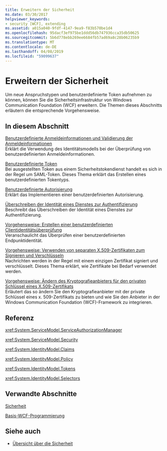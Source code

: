 ```yaml
---
title: Erweitern der Sicherheit
ms.date: 03/30/2017
helpviewer_keywords:
- security [WCF], extending
ms.assetid: a015a040-9fdf-4147-9ea9-f83b570be1d4
ms.openlocfilehash: 95dacf3ef975be1ddd56db747936cca35db50625
ms.sourcegitcommit: 5b6d778ebb269ee6684fb57ad69a8c28b06235b9
ms.translationtype: MT
ms.contentlocale: de-DE
ms.lasthandoff: 04/08/2019
ms.locfileid: "59099637"
---
```

# <a name="extending-security"></a>Erweitern der Sicherheit
Um neue Anspruchstypen und benutzerdefinierte Token aufnehmen zu können, können Sie die Sicherheitsinfrastruktur von Windows Communication Foundation (WCF) erweitern. Die Themen dieses Abschnitts erläutern die entsprechende Vorgehensweise.  
  
## <a name="in-this-section"></a>In diesem Abschnitt  
  
 [Benutzerdefinierte Anmeldeinformationen und Validierung der Anmeldeinformationen](../../../../docs/framework/wcf/extending/custom-credential-and-credential-validation.md)  
 Erklärt die Verwendung des Identitätsmodells bei der Überprüfung von benutzerdefinierten Anmeldeinformationen.  
  
 [Benutzerdefinierte Token](../../../../docs/framework/wcf/extending/custom-tokens.md)  
 Bei ausgestellten Token aus einem Sicherheitstokendienst handelt es sich in der Regel um SAML-Token. Dieses Thema erklärt das Erstellen eines benutzerdefinierten Tokentyps.  
  
 [Benutzerdefinierte Autorisierung](../../../../docs/framework/wcf/extending/custom-authorization.md)  
 Erklärt das Implementieren einer benutzerdefinierten Autorisierung.  
  
 [Überschreiben der Identität eines Dienstes zur Authentifizierung](../../../../docs/framework/wcf/extending/overriding-the-identity-of-a-service-for-authentication.md)  
 Beschreibt das Überschreiben der Identität eines Dienstes zur Authentifizierung.  
  
 [Vorgehensweise: Erstellen einer benutzerdefinierten Clientidentitätsüberprüfung](../../../../docs/framework/wcf/extending/how-to-create-a-custom-client-identity-verifier.md)  
 Veranschaulicht das Überprüfen einer benutzerdefinierten Endpunktidentität.  
  
 [Vorgehensweise: Verwenden von separaten X.509-Zertifikaten zum Signieren und Verschlüsseln](../../../../docs/framework/wcf/extending/how-to-use-separate-x-509-certificates-for-signing-and-encryption.md)  
 Nachrichten werden in der Regel mit einem einzigen Zertifikat signiert und verschlüsselt. Dieses Thema erklärt, wie Zertifikate bei Bedarf verwendet werden.  
  
 [Vorgehensweise: Ändern des Kryptografieanbieters für den privaten Schlüssel eines X.509-Zertifikats](../../../../docs/framework/wcf/extending/change-cryptographic-provider-x509-certificate-private-key.md)  
 Erläutert das so ändern Sie den Kryptografieanbieter mit der private Schlüssel eines x. 509-Zertifikats zu bieten und wie Sie den Anbieter in der Windows Communication Foundation (WCF)-Framework zu integrieren.  
  
## <a name="reference"></a>Referenz  
 <xref:System.ServiceModel.ServiceAuthorizationManager>  
  
 <xref:System.ServiceModel.Security>  
  
 <xref:System.IdentityModel.Claims>  
  
 <xref:System.IdentityModel.Policy>  
  
 <xref:System.IdentityModel.Tokens>  
  
 <xref:System.IdentityModel.Selectors>  
  
## <a name="related-sections"></a>Verwandte Abschnitte  
 [Sicherheit](../../../../docs/framework/wcf/feature-details/security.md)  
  
 [Basis-WCF-Programmierung](../../../../docs/framework/wcf/basic-wcf-programming.md)  
  
## <a name="see-also"></a>Siehe auch

- [Übersicht über die Sicherheit](../../../../docs/framework/wcf/feature-details/security-overview.md)
